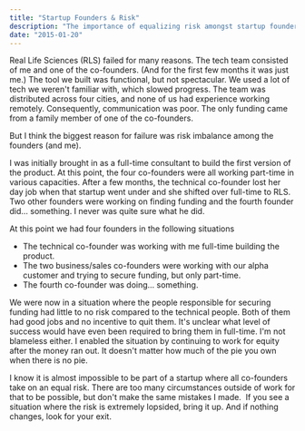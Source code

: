 ```yaml
---
title: "Startup Founders & Risk"
description: "The importance of equalizing risk amongst startup founders."
date: "2015-01-20"
---
```


Real Life Sciences (RLS) failed for many reasons. The tech team consisted of me and one of the co-founders. (And for the first few months it was just me.) The tool we built was functional, but not spectacular. We used a lot of tech we weren't familiar with, which slowed progress. The team was distributed across four cities, and none of us had experience working remotely. Consequently, communication was poor. The only funding came from a family member of one of the co-founders.

But I think the biggest reason for failure was risk imbalance among the founders (and me).

I was initially brought in as a full-time consultant to build the first version of the product. At this point, the four co-founders were all working part-time in various capacities. After a few months, the technical co-founder lost her day job when that startup went under and she shifted over full-time to RLS. Two other founders were working on finding funding and the fourth founder did... something. I never was quite sure what he did.

At this point we had four founders in the following situations

- The technical co-founder was working with me full-time building the product.
- The two business/sales co-founders were working with our alpha customer and trying to secure funding, but only part-time.
- The fourth co-founder was doing... something.

We were now in a situation where the people responsible for securing funding had little to no risk compared to the technical people. Both of them had good jobs and no incentive to quit them. It's unclear what level of success would have even been required to bring them in full-time. I'm not blameless either. I enabled the situation by continuing to work for equity after the money ran out. It doesn't matter how much of the pie you own when there is no pie.

I know it is almost impossible to be part of a startup where all co-founders take on an equal risk. There are too many circumstances outside of work for that to be possible, but don't make the same mistakes I made.  If you see a situation where the risk is extremely lopsided, bring it up. And if nothing changes, look for your exit.
